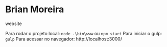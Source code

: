 # Brian Moreira
website

Para rodar o projeto local: `node .\bin\www` ou `npm start`
Para iniciar o gulp: `gulp`
Para acessar no navegador: http://localhost:3000/
